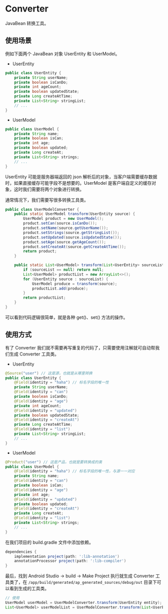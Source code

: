 # Converter

JavaBean 转换工具。

## 使用场景

例如下面两个 JavaBean 对象 UserEntity 和 UserModel。

- UserEntity

```java
public class UserEntity {
    private String userName;
    private boolean isCanDo;
    private int ageCount;
    private boolean updatedState;
    private Long createAtTime;
    private List<String> stringList;
    // ...   
}
```

- UserModel

```java
public class UserModel {
    private String name;
    private boolean isCan;
    private int age;
    private boolean updated;
    private Long createAt;
    private List<String> strings;
    // ...   
}
```

UserEntity 可能是服务器端返回的 json 解析后的对象，当客户端需要缓存数据时，如果直接缓存可能字段不是想要的。UserModel 是客户端自定义的缓存对象，这时我们需要将两个对象进行转换。

通常情况下，我们需要写很多转换工具类。

```java
public class UserModelConverter {
    public static UserModel transform(UserEntity source) {
        UserModel product = new UserModel();
        product.setCan(source.isCanDo());
        product.setName(source.getUserName());
        product.setStrings(source.getStringList());
        product.setUpdated(source.isUpdatedState());
        product.setAge(source.getAgeCount());
        product.setCreateAt(source.getCreateAtTime());
        return product;
    }

    public static List<UserModel> transform(List<UserEntity> sourceList) {
        if (sourceList == null) return null;
        List<UserModel> productList = new ArrayList<>();
        for (UserEntity source : sourceList) {
            UserModel produce = transform(source);
            productList.add(produce);
        }
        return productList;
    }
}
```

可以看到代码逻辑很简单，就是各种 get()、set() 方法的操作。

## 使用方式

有了 Converter 我们就不需要再写重复的代码了，只需要使用注解就可自动帮我们生成 Converter 工具类。

- UserEntity

```java
@Source("user") // 这是源，也就是从哪里转换
public class UserEntity {
    @Field(identity = "haha") // 标名字段的唯一性
    private String userName;
    @Field(identity = "can")
    private boolean isCanDo;
    @Field(identity = "age")
    private int ageCount;
    @Field(identity = "updated")
    private boolean updatedState;
    @Field(identity = "createAt")
    private Long createAtTime;
    @Field(identity = "list")
    private List<String> stringList;
    // ...   
}
```

- UserModel

```java
@Product("user") // 这是产品，也就是要转换成的类
public class UserModel {
    @Field(identity = "haha") // 标名字段的唯一性，与源一一对应
    private String name;
    @Field(identity = "can")
    private boolean isCan;
    @Field(identity = "age")
    private int age;
    @Field(identity = "updated")
    private boolean updated;
    @Field(identity = "createAt")
    private Long createAt;
    @Field(identity = "list")
    private List<String> strings;
    // ...   
}
```

在我们项目的 build.gradle 文件中添加依赖。

```groovy
dependencies {
    implementation project(path: ':lib-annotation')
    annotationProcessor project(path: ':lib-compiler')
}
```

最后，找到 Android Studio -> build -> Make Project 执行就生成 Converter 工具类了，在 `/app/build/generated/ap_generated_sources/debug/out` 目录下可以看到生成的工具类。

```java
// 使用
UserModel userModel = UserModelConverter.transform(UserEntity entity);
List<UserModel> userModelList = UserModelConverter.transform(List<UserEntity> entityList);
```